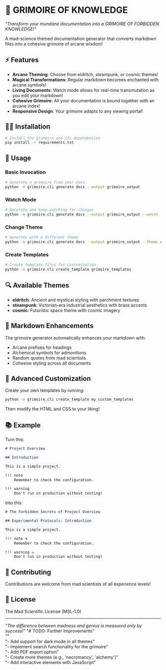 # 🔮 GRIMOIRE OF KNOWLEDGE

*"Transform your mundane documentation into a GRIMOIRE OF FORBIDDEN KNOWLEDGE!"*

A mad-science themed documentation generator that converts markdown files into a cohesive grimoire of arcane wisdom!

## ⚡ Features

- **Arcane Theming**: Choose from eldritch, steampunk, or cosmic themes!
- **Magical Transformations**: Regular markdown becomes enchanted with arcane symbols!
- **Living Documents**: Watch mode allows for real-time transmutation as you edit your markdown!
- **Cohesive Grimoire**: All your documentation is bound together with an arcane index!
- **Responsive Design**: Your grimoire adapts to any viewing portal!

## 🧙‍♂️ Installation

```bash
# Install the grimoire and its dependencies
pip install -r requirements.txt
```

## 🧪 Usage

### Basic Invocation

```bash
# Generate a grimoire from your docs
python -m grimoire.cli generate docs --output grimoire_output
```

### Watch Mode

```bash
# Generate and keep watching for changes
python -m grimoire.cli generate docs --output grimoire_output --watch
```

### Change Theme

```bash
# Generate with a different theme
python -m grimoire.cli generate docs --output grimoire_output --theme cosmic
```

### Create Templates

```bash
# Create template files for customization
python -m grimoire.cli create_template grimoire_templates
```

## 🔍 Available Themes

- **eldritch**: Ancient and mystical styling with parchment textures
- **steampunk**: Victorian-era industrial aesthetics with brass accents
- **cosmic**: Futuristic space theme with cosmic imagery

## 📜 Markdown Enhancements

The grimoire generator automatically enhances your markdown with:

- Arcane prefixes for headings
- Alchemical symbols for admonitions
- Random quotes from mad scientists
- Cohesive styling across all documents

## 🧰 Advanced Customization

Create your own templates by running:

```bash
python -m grimoire.cli create_template my_custom_templates
```

Then modify the HTML and CSS to your liking!

## 📚 Example

Turn this:

```markdown
# Project Overview

## Introduction

This is a simple project.

!!! note
    Remember to check the configuration.

!!! warning
    Don't run in production without testing!
```

Into this:

```markdown
# The Forbidden Secrets of Project Overview

## Experimental Protocols: Introduction

This is a simple project.

!!! note ⚗️
    Remember to check the configuration.

!!! warning ☠️
    Don't run in production without testing!
```

## 🔬 Contributing

Contributions are welcome from mad scientists of all experience levels!

## 📝 License

The Mad Scientific License (MSL-1.0)

---

*"The difference between madness and genius is measured only by success!"* "# TODO: Further Improvements"  
""  
"- Add support for dark mode in all themes"  
"- Implement search functionality for the grimoire"  
"- Add PDF export option"  
"- Create more themes (e.g., 'necromancy', 'alchemy')"  
"- Add interactive elements with JavaScript" 
